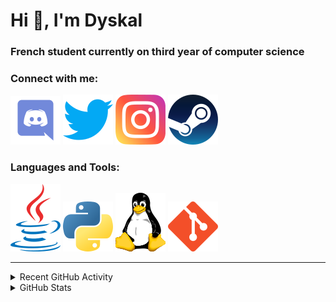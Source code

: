 # Hi 👋, I'm Dyskal

### French student currently on third year of computer science

### Connect with me:

[![Discord](./images/discord.svg "@dyskal")](https://discordapp.com/users/200586202997325824)
[![Twitter](./images/twitter.svg "@dyskal")](https://twitter.com/dyskal)
[![Instagram](./images/insta.svg "@dyskal")](https://instagram.com/dyskal)
[![Steam](./images/steam.svg "dyskal")](https://steamcommunity.com/id/dyskal/)

### Languages and Tools:

[![Java](./images/java.svg)](https://www.oracle.com/java/)
[![Python](./images/python.svg)](https://www.python.org/)
![Linux](./images/linux.svg)
[![Git](./images/git.svg)](https://git-scm.com/)

---

<details>
<summary>Recent GitHub Activity</summary>

<!--START_SECTION:activity-->


1. 🎉 Merged PR [#45](https://github.com/InsaLan/frontend-insalan.fr/pull/45) in [InsaLan/frontend-insalan.fr](https://github.com/InsaLan/frontend-insalan.fr)
2. 💪 Opened PR [#45](https://github.com/InsaLan/frontend-insalan.fr/pull/45) in [InsaLan/frontend-insalan.fr](https://github.com/InsaLan/frontend-insalan.fr)
3. 🎉 Merged PR [#29](https://github.com/InsaLan/frontend-insalan.fr/pull/29) in [InsaLan/frontend-insalan.fr](https://github.com/InsaLan/frontend-insalan.fr)
4. ❌ Reopened PR [#29](https://github.com/InsaLan/frontend-insalan.fr/pull/29) in [InsaLan/frontend-insalan.fr](https://github.com/InsaLan/frontend-insalan.fr)
5. ❌ Closed PR [#29](https://github.com/InsaLan/frontend-insalan.fr/pull/29) in [InsaLan/frontend-insalan.fr](https://github.com/InsaLan/frontend-insalan.fr)
5. 🎉 Merged PR [#16](https://github.com/Dyskal/DiscordRP/pull/16) in [Dyskal/DiscordRP](https://github.com/Dyskal/DiscordRP)
6. 🎉 Merged PR [#17](https://github.com/Dyskal/TwitchPlayerOpener/pull/17) in [Dyskal/TwitchPlayerOpener](https://github.com/Dyskal/TwitchPlayerOpener)

<!--END_SECTION:activity-->

</details>

<details>
<summary>GitHub Stats</summary>

![GitHub Stats](https://github-readme-stats.vercel.app/api/top-langs?username=dyskal&show_icons=true&locale=en&layout=compact&card_width=445&langs_count=10&hide_borders=true)
![GitHub Stats](https://github-readme-stats.vercel.app/api?username=dyskal&show_icons=true&locale=en&include_all_commits=true&hide_borders=true)
</details>

